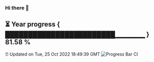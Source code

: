 ### Hi there 👋
⏳ Year progress { ████████████████████████▁▁▁▁▁▁ } 81.58 %
---
⏰ Updated on Tue, 25 Oct 2022 18:49:39 GMT
![Progress Bar CI](https://github.com/liununu/liununu/workflows/Progress%20Bar%20CI/badge.svg)
